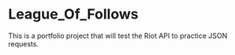 # League_Of_Follows
This is a portfolio project that will test the Riot API to practice JSON requests.
